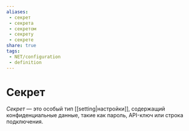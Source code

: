 ```yaml
---
aliases:
 - секрет
 - секрета
 - секретом
 - секрету
 - секрете
share: true
tags:
 - NET/configuration
 - definition
---
```

# Секрет
*Секрет* — это особый тип [[setting|настройки]], содержащий конфиденциальные данные, такие как пароль, API-ключ или строка подключения.